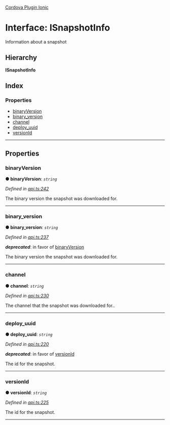 [Cordova Plugin Ionic](../../README.md)

# Interface: ISnapshotInfo

Information about a snapshot

## Hierarchy

**ISnapshotInfo**

## Index

### Properties

* [binaryVersion](_api_.isnapshotinfo.md#binaryversion)
* [binary_version](_api_.isnapshotinfo.md#binary_version)
* [channel](_api_.isnapshotinfo.md#channel)
* [deploy_uuid](_api_.isnapshotinfo.md#deploy_uuid)
* [versionId](_api_.isnapshotinfo.md#versionid)

---

## Properties

<a id="binaryversion"></a>

###  binaryVersion

**● binaryVersion**: *`string`*

*Defined in [api.ts:242](https://github.com/ionic-team/cordova-plugin-ionic/blob/4625b68/www/api.ts#L242)*

The binary version the snapshot was downloaded for.

___
<a id="binary_version"></a>

###  binary_version

**● binary_version**: *`string`*

*Defined in [api.ts:237](https://github.com/ionic-team/cordova-plugin-ionic/blob/4625b68/www/api.ts#L237)*

*__deprecated__*: in favor of [binaryVersion](#binaryversion)

The binary version the snapshot was downloaded for.

___
<a id="channel"></a>

###  channel

**● channel**: *`string`*

*Defined in [api.ts:230](https://github.com/ionic-team/cordova-plugin-ionic/blob/4625b68/www/api.ts#L230)*

The channel that the snapshot was downloaded for..

___
<a id="deploy_uuid"></a>

###  deploy_uuid

**● deploy_uuid**: *`string`*

*Defined in [api.ts:220](https://github.com/ionic-team/cordova-plugin-ionic/blob/4625b68/www/api.ts#L220)*

*__deprecated__*: in favor of [versionId](#versionid)

The id for the snapshot.

___
<a id="versionid"></a>

###  versionId

**● versionId**: *`string`*

*Defined in [api.ts:225](https://github.com/ionic-team/cordova-plugin-ionic/blob/4625b68/www/api.ts#L225)*

The id for the snapshot.

___

